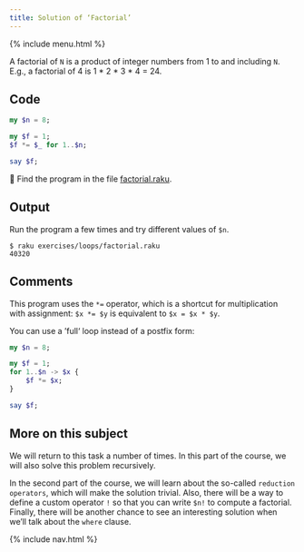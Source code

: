 ```yaml
---
title: Solution of ‘Factorial’
---
```


{% include menu.html %}

A factorial of `N` is a product of integer numbers from 1 to and including `N`. E.g., a factorial of 4 is 1 * 2 * 3 * 4 = 24.

## Code

```raku
my $n = 8;

my $f = 1;
$f *= $_ for 1..$n;

say $f;
```

🦋 Find the program in the file [factorial.raku](https://github.com/ash/raku-course/blob/master/exercises/loops/factorial.raku).

## Output

Run the program a few times and try different values of `$n`.

```console
$ raku exercises/loops/factorial.raku
40320
```

## Comments

This program uses the `*=` operator, which is a shortcut for multiplication with assignment: `$x *= $y` is equivalent to `$x = $x * $y`.

You can use a ’full‘ loop instead of a postfix form:

```raku
my $n = 8;

my $f = 1;
for 1..$n -> $x {
    $f *= $x;
}

say $f;
```

## More on this subject

We will return to this task a number of times. In this part of the course, we will also solve this problem recursively.

In the second part of the course, we will learn about the so-called `reduction operators`, which will make the solution trivial. Also, there will be a way to define a custom operator `!` so that you can write `$n!` to compute a factorial. Finally, there will be another chance to see an interesting solution when we’ll talk about the `where` clause.

{% include nav.html %}
